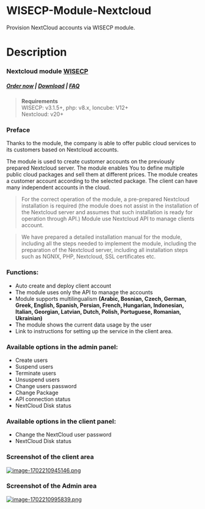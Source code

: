 # WISECP-Module-Nextcloud
Provision NextCloud accounts via WISECP module.


# Description

### Nextcloud module **[WISECP](https://puqcloud.com/link.php?id=78)** 

##### [Order now](https://puqcloud.com/index.php?rp=/store/wisecp-module-nextcloud) | [Download](https://download.puqcloud.com/WISECP/Product/PUQ_WISECP-Nextcloud/) | [FAQ](https://faq.puqcloud.com/)

>**Requirements**  
>WISECP: v3.1.5+, php: v8.x, Ioncube: V12+  
>Nextcloud: v20+

### Preface

Thanks to the module, the company is able to offer public cloud services to its customers based on Nextcloud accounts.

The module is used to create customer accounts on the previously prepared Nextcloud server. The module enables You to define multiple public cloud packages and sell them at different prices. The module creates a customer account according to the selected package. The client can have many independent accounts in the cloud.

>For the correct operation of the module, a pre-prepared Nextcloud installation is required (the module does not assist in the installation of the Nextcloud server and assumes that such installation is ready for operation through API.) Module use Nextcloud API to manage clients account.

>We have prepared a detailed installation manual for the module, including all the steps needed to implement the module, including the preparation of the Nextcloud server, including all installation steps such as NGNIX, PHP, Nextcloud, SSL certificates etc.

### Functions:

- Auto create and deploy client account
- The module uses only the API to manage the accounts
- Module supports multilingualism **(Arabic, Bosnian, Czech, German, Greek, English, Spanish, Persian, French, Hungarian, Indonesian, Italian, Georgian, Latvian, Dutch, Polish, Portuguese, Romanian, Ukrainian)**
- The module shows the current data usage by the user
- Link to instructions for setting up the service in the client area.

### Available options in the admin panel:

- Create users
- Suspend users
- Terminate users
- Unsuspend users
- Change users password
- Change Package
- API connection status
- NextCloud Disk status

### Available options in the client panel:

- Change the NextCloud user password
- NextCloud Disk status

### Screenshot of the client area

[![image-1702210945146.png](https://doc.puq.info/uploads/images/gallery/2023-12/scaled-1680-/image-1702210945146.png)](https://doc.puq.info/uploads/images/gallery/2023-12/image-1702210945146.png)

### Screenshot of the Admin area

[![image-1702210995839.png](https://doc.puq.info/uploads/images/gallery/2023-12/scaled-1680-/image-1702210995839.png)](https://doc.puq.info/uploads/images/gallery/2023-12/image-1702210995839.png)
